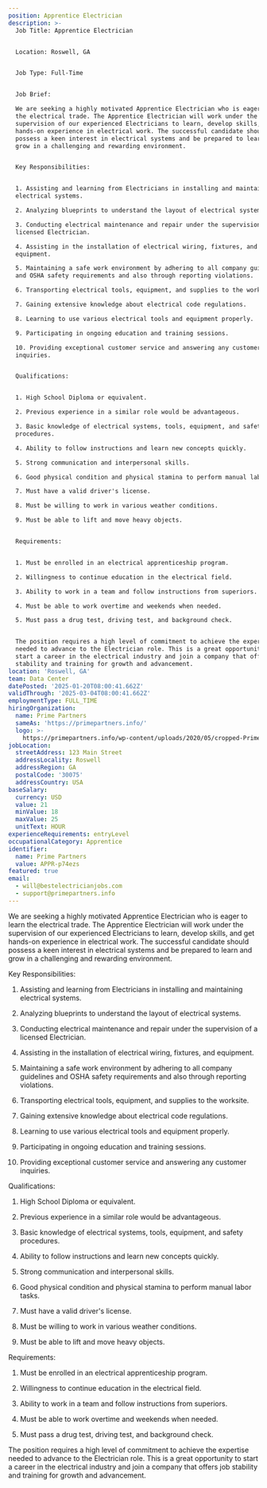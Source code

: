 ```yaml
---
position: Apprentice Electrician
description: >-
  Job Title: Apprentice Electrician 


  Location: Roswell, GA


  Job Type: Full-Time


  Job Brief:

  We are seeking a highly motivated Apprentice Electrician who is eager to learn
  the electrical trade. The Apprentice Electrician will work under the
  supervision of our experienced Electricians to learn, develop skills, and get
  hands-on experience in electrical work. The successful candidate should
  possess a keen interest in electrical systems and be prepared to learn and
  grow in a challenging and rewarding environment. 


  Key Responsibilities:


  1. Assisting and learning from Electricians in installing and maintaining
  electrical systems.

  2. Analyzing blueprints to understand the layout of electrical systems.

  3. Conducting electrical maintenance and repair under the supervision of a
  licensed Electrician.

  4. Assisting in the installation of electrical wiring, fixtures, and
  equipment.

  5. Maintaining a safe work environment by adhering to all company guidelines
  and OSHA safety requirements and also through reporting violations.

  6. Transporting electrical tools, equipment, and supplies to the worksite.

  7. Gaining extensive knowledge about electrical code regulations.

  8. Learning to use various electrical tools and equipment properly.

  9. Participating in ongoing education and training sessions.

  10. Providing exceptional customer service and answering any customer
  inquiries.


  Qualifications:


  1. High School Diploma or equivalent.

  2. Previous experience in a similar role would be advantageous.

  3. Basic knowledge of electrical systems, tools, equipment, and safety
  procedures.

  4. Ability to follow instructions and learn new concepts quickly.

  5. Strong communication and interpersonal skills.

  6. Good physical condition and physical stamina to perform manual labor tasks.

  7. Must have a valid driver's license.

  8. Must be willing to work in various weather conditions.

  9. Must be able to lift and move heavy objects.


  Requirements:


  1. Must be enrolled in an electrical apprenticeship program.

  2. Willingness to continue education in the electrical field.

  3. Ability to work in a team and follow instructions from superiors.

  4. Must be able to work overtime and weekends when needed.

  5. Must pass a drug test, driving test, and background check.


  The position requires a high level of commitment to achieve the expertise
  needed to advance to the Electrician role. This is a great opportunity to
  start a career in the electrical industry and join a company that offers job
  stability and training for growth and advancement.
location: 'Roswell, GA'
team: Data Center
datePosted: '2025-01-20T08:00:41.662Z'
validThrough: '2025-03-04T08:00:41.662Z'
employmentType: FULL_TIME
hiringOrganization:
  name: Prime Partners
  sameAs: 'https://primepartners.info/'
  logo: >-
    https://primepartners.info/wp-content/uploads/2020/05/cropped-Prime-Partners-Logo-NO-BG-1-1.png
jobLocation:
  streetAddress: 123 Main Street
  addressLocality: Roswell
  addressRegion: GA
  postalCode: '30075'
  addressCountry: USA
baseSalary:
  currency: USD
  value: 21
  minValue: 18
  maxValue: 25
  unitText: HOUR
experienceRequirements: entryLevel
occupationalCategory: Apprentice
identifier:
  name: Prime Partners
  value: APPR-p74ezs
featured: true
email:
  - will@bestelectricianjobs.com
  - support@primepartners.info
---
```


 We are seeking a highly motivated Apprentice Electrician who is eager to learn
  the electrical trade. The Apprentice Electrician will work under the
  supervision of our experienced Electricians to learn, develop skills, and get
  hands-on experience in electrical work. The successful candidate should
  possess a keen interest in electrical systems and be prepared to learn and
  grow in a challenging and rewarding environment. 


  Key Responsibilities:


  1. Assisting and learning from Electricians in installing and maintaining
  electrical systems.

  2. Analyzing blueprints to understand the layout of electrical systems.

  3. Conducting electrical maintenance and repair under the supervision of a
  licensed Electrician.

  4. Assisting in the installation of electrical wiring, fixtures, and
  equipment.

  5. Maintaining a safe work environment by adhering to all company guidelines
  and OSHA safety requirements and also through reporting violations.

  6. Transporting electrical tools, equipment, and supplies to the worksite.

  7. Gaining extensive knowledge about electrical code regulations.

  8. Learning to use various electrical tools and equipment properly.

  9. Participating in ongoing education and training sessions.

  10. Providing exceptional customer service and answering any customer
  inquiries.


  Qualifications:


  1. High School Diploma or equivalent.

  2. Previous experience in a similar role would be advantageous.

  3. Basic knowledge of electrical systems, tools, equipment, and safety
  procedures.

  4. Ability to follow instructions and learn new concepts quickly.

  5. Strong communication and interpersonal skills.

  6. Good physical condition and physical stamina to perform manual labor tasks.

  7. Must have a valid driver's license.

  8. Must be willing to work in various weather conditions.

  9. Must be able to lift and move heavy objects.


  Requirements:


  1. Must be enrolled in an electrical apprenticeship program.

  2. Willingness to continue education in the electrical field.

  3. Ability to work in a team and follow instructions from superiors.

  4. Must be able to work overtime and weekends when needed.

  5. Must pass a drug test, driving test, and background check.


  The position requires a high level of commitment to achieve the expertise
  needed to advance to the Electrician role. This is a great opportunity to
  start a career in the electrical industry and join a company that offers job
  stability and training for growth and advancement.

